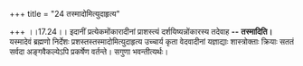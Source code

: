 +++
title = "24 तस्मादोमित्युदाहृत्य"

+++
।।17.24।। इदानीं प्रत्येकमोंकारादीनां प्राशस्त्यं दर्शयिष्यन्नोंकारस्य
तदेवाह **--** **तस्मादिति।** यस्मादेवं ब्रह्मणो निर्देशः
प्रशस्तस्तस्मादोमित्युदाहृत्य उच्चार्य कृता वेदवादीनां यज्ञाद्याः
शास्त्रोक्ताः क्रियाः सततं सर्वदा अङ्गवैकल्येऽपि प्रकर्षेण वर्तन्ते।
सगुणा भवन्तीत्यर्थः।
